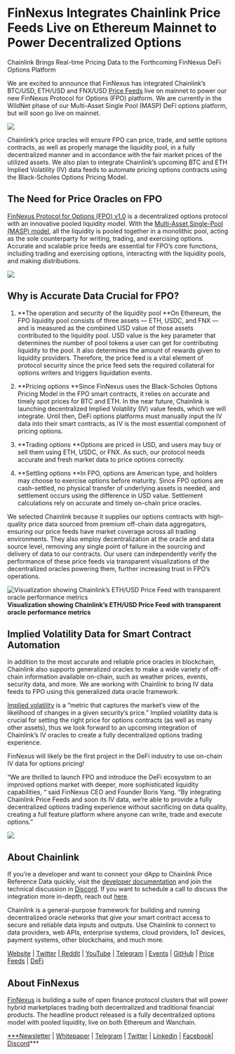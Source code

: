 
# FinNexus Integrates Chainlink Price Feeds Live on Ethereum Mainnet to Power Decentralized Options

Chainlink Brings Real-time Pricing Data to the Forthcoming FinNexus DeFi Options Platform

We are excited to announce that FinNexus has integrated Chainlink’s BTC/USD, ETH/USD and FNX/USD [Price Feeds](https://feeds.chain.link/) live on mainnet to power our new FinNexus Protocol for Options (FPO) platform. We are currently in the WildNet phase of our Multi-Asset Single Pool (MASP) DeFi options platform, but will soon go live on mainnet.

![](https://cdn-images-1.medium.com/max/3200/0*OkDbFjg1VSNr0FeG)

Chainlink’s price oracles will ensure FPO can price, trade, and settle options contracts, as well as properly manage the liquidity pool, in a fully decentralized manner and in accordance with the fair market prices of the utilized assets. We also plan to integrate Chainlink’s upcoming BTC and ETH Implied Volatility (IV) data feeds to automate pricing options contracts using the Black-Scholes Options Pricing Model.

## The Need for Price Oracles on FPO

[FinNexus Protocol for Options (FPO) v1.0](https://www.docs.finnexus.io/options/v1.0/) is a decentralized options protocol with an innovative pooled liquidity model. With the [Multi-Asset Single-Pool (MASP) model](https://www.docs.finnexus.io/options/v1.0/#v10-masp-pool-overview), all the liquidity is pooled together in a monolithic pool, acting as the sole counterparty for writing, trading, and exercising options. Accurate and scalable price feeds are essential for FPO’s core functions, including trading and exercising options, interacting with the liquidity pools, and making distributions.

![](https://cdn-images-1.medium.com/max/3200/0*oTl3-WKBSxf6td9f)

## Why is Accurate Data Crucial for FPO?

1. **The operation and security of the liquidity pool
**On Ethereum, the FPO liquidity pool consists of three assets — ETH, USDC, and FNX — and is measured as the combined USD value of those assets contributed to the liquidity pool. USD value is the key parameter that determines the number of pool tokens a user can get for contributing liquidity to the pool. It also determines the amount of rewards given to liquidity providers. Therefore, the price feed is a vital element of protocol security since the price feed sets the required collateral for options writers and triggers liquidation events.

1. **Pricing options
**Since FinNexus uses the Black-Scholes Options Pricing Model in the FPO smart contracts, it relies on accurate and timely spot prices for BTC and ETH. In the near future, Chainlink is launching decentralized Implied Volatility (IV) value feeds, which we will integrate. Until then, DeFi options platforms must manually input the IV data into their smart contracts, as IV is the most essential component of pricing options.

1. **Trading options
**Options are priced in USD, and users may buy or sell them using ETH, USDC, or FNX. As such, our protocol needs accurate and fresh market data to price options correctly.

1. **Settling options
**In FPO, options are American type, and holders may choose to exercise options before maturity. Since FPO options are cash-settled, no physical transfer of underlying assets is needed, and settlement occurs using the difference in USD value. Settlement calculations rely on accurate and timely on-chain price oracles.

We selected Chainlink because it supplies our options contracts with high-quality price data sourced from premium off-chain data aggregators, ensuring our price feeds have market coverage across all trading environments. They also employ decentralization at the oracle and data source level, removing any single point of failure in the sourcing and delivery of data to our contracts. Our users can independently verify the performance of these price feeds via transparent visualizations of the decentralized oracles powering them, further increasing trust in FPO’s operations.

![*Visualization showing Chainlink’s ETH/USD Price Feed with transparent oracle performance metrics*](https://cdn-images-1.medium.com/max/4978/1*dFh7m_G814kpqC-bIOe7BA.png)**Visualization showing Chainlink’s ETH/USD Price Feed with transparent oracle performance metrics**

## Implied Volatility Data for Smart Contract Automation

In addition to the most accurate and reliable price oracles in blockchain, Chainlink also supports generalized oracles to make a wide variety of off-chain information available on-chain, such as weather prices, events, security data, and more. We are working with Chainlink to bring IV data feeds to FPO using this generalized data oracle framework.

[Implied volatility](https://www.investopedia.com/terms/i/iv.asp#:~:text=Implied%20volatility%20is%20the%20market's,higher%20premiums%20and%20vice%20versa.) is a “metric that captures the market’s view of the likelihood of changes in a given security’s price.” Implied volatility data is crucial for setting the right price for options contracts (as well as many other assets), thus we look forward to an upcoming integration of Chainlink’s IV oracles to create a fully decentralized options trading experience.

FinNexus will likely be the first project in the DeFi industry to use on-chain IV data for options pricing!

“We are thrilled to launch FPO and introduce the DeFi ecosystem to an improved options market with deeper, more sophisticated liquidity capabilities, “ said FinNexus CEO and Founder Boris Yang. “By integrating Chainlink Price Feeds and soon its IV data, we’re able to provide a fully decentralized options trading experience without sacrificing on data quality, creating a full feature platform where anyone can write, trade and execute options.”

![](https://cdn-images-1.medium.com/max/2000/1*QIMPaYup85mYwINW3kOJWQ.png)

## About Chainlink

If you’re a developer and want to connect your dApp to Chainlink Price Reference Data quickly, visit the [developer documentation](https://docs.chain.link/) and join the technical discussion in [Discord](https://discordapp.com/invite/aSK4zew). If you want to schedule a call to discuss the integration more in-depth, reach out [here](https://chainlink.typeform.com/to/gEwrPO).

Chainlink is a general-purpose framework for building and running decentralized oracle networks that give your smart contract access to secure and reliable data inputs and outputs. Use Chainlink to connect to data providers, web APIs, enterprise systems, cloud providers, IoT devices, payment systems, other blockchains, and much more.

[Website](https://chain.link/) | [Twitter](https://twitter.com/chainlink) |[ Reddit](https://www.reddit.com/r/Chainlink/) | [YouTube](https://www.youtube.com/channel/UCnjkrlqaWEBSnKZQ71gdyFA) | [Telegram](https://t.me/chainlinkofficial) | [Events](https://blog.chain.link/tag/events/) | [GitHub](https://github.com/smartcontractkit/chainlink) | [Price Feeds](https://feeds.chain.link/) | [DeFi](https://defi.chain.link/)

## About FinNexus

[FinNexus](http://finnexus.io/) is building a suite of open finance protocol clusters that will power hybrid marketplaces trading both decentralized and traditional financial products. The headline product released is a fully decentralized options model with pooled liquidity, live on both Ethereum and Wanchain.

[***Newsletter](https://mailchi.mp/9c15712d2bbf/finnexus-newsletter) | [Whitepaper](https://finnexus.github.io/Pdfs/FinNexus_Whitepaper_en.pdf) | [Telegram](https://t.me/FinNexusOfficial) | [Twitter](https://twitter.com/fin_nexus) | [Linkedin](https://www.linkedin.com/company/finnexus) | [Facebook](https://www.facebook.com/FinNexus)| [Discord](https://discord.com/invite/bCDMHN7)***
